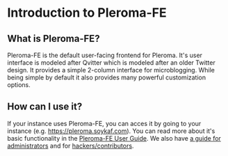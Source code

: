 # Introduction to Pleroma-FE
## What is Pleroma-FE?

Pleroma-FE is the default user-facing frontend for Pleroma. It's user interface is modeled after Qvitter which is modeled after an older Twitter design. It provides a simple 2-column interface for microblogging. While being simple by default it also provides many powerful customization options.

## How can I use it?

If your instance uses Pleroma-FE, you can acces it by going to your instance (e.g. <https://pleroma.soykaf.com>). You can read more about it's basic functionality in the [Pleroma-FE User Guide](./user_guide/). We also have [a guide for administrators](./CONFIGURATION.md) and for [hackers/contributors](./HACKING.md).
